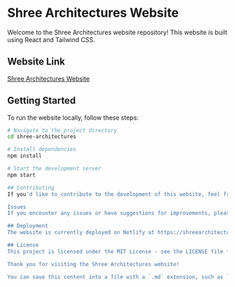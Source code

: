 # Shree Architectures Website

Welcome to the Shree Architectures website repository! This website is built using React and Tailwind CSS.

## Website Link

[Shree Architectures Website](https://shreearchitectures.netlify.app)

## Getting Started

To run the website locally, follow these steps:

```bash
# Navigate to the project directory
cd shree-architectures

# Install dependencies
npm install

# Start the development server
npm start

## Contributing
If you'd like to contribute to the development of this website, feel free to fork the repository and submit a pull request.

Issues
If you encounter any issues or have suggestions for improvements, please open an issue.

## Deployment
The website is currently deployed on Netlify at https://shreearchitectures.netlify.app.

## License
This project is licensed under the MIT License - see the LICENSE file for details.

Thank you for visiting the Shree Architectures website!

You can save this content into a file with a `.md` extension, such as `README.md`.

